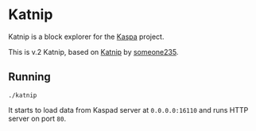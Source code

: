 # Katnip

Katnip is a block explorer for the [Kaspa](https://github.com/kaspanet/kaspad/) project.

This is v.2 Katnip, based on [Katnip](https://github.com/someone235/katnip) by [someone235](https://github.com/someone235).

## Running

`./katnip`

It starts to load data from Kaspad server at `0.0.0.0:16110` and runs HTTP server on port `80`.
